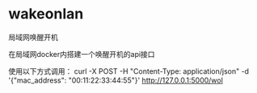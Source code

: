 # wakeonlan
局域网唤醒开机

在局域网docker内搭建一个唤醒开机的api接口

使用以下方式调用： curl -X POST -H "Content-Type: application/json" -d '{"mac_address": "00:11:22:33:44:55"}' http://127.0.0.1:5000/wol
